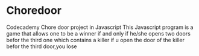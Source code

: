 # Choredoor
Codecademy  Chore door project in Javascript
This Javascript program is a game that allows one to be a winner if and only if he/she opens two doors befor the third one which contains a killer 
if u open the door of the killer befor the third door,you lose
